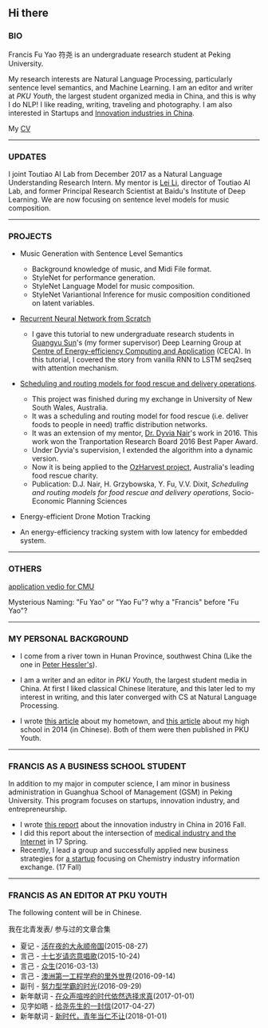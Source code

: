 ## Hi there

### BIO

Francis Fu Yao 符尧 is an undergraduate research student at Peking University. 

My research interests are Natural Language Processing, particularly sentence level semantics, and Machine Learning. I am an editor and writer at _PKU Youth_, the largest student organized media in China, and this is why I do NLP! I like reading, writing, traveling and photography. I am also interested in Startups and [Innovation industries in China](https://francix.github.io/images/the%20chinese%20innovation%20industry.pdf). 

My [CV](https://francix.github.io/images/CV_FrancisYao20180112.pdf)

-----

### UPDATES

I joint Toutiao AI Lab from December 2017 as a Natural Language Understanding Research Intern. My mentor is [Lei Li](http://www.cs.cmu.edu/~./leili/), director of Toutiao AI Lab, and former Principal Research Scientist at Baidu's Institute of Deep Learning. We are now focusing on sentence level models for music composition. 

-----

### PROJECTS

* Music Generation with Sentence Level Semantics

  * Background knowledge of music, and Midi File format. 
  * StyleNet for performance generation. 
  * StyleNet Language Model for music composition. 
  * StyleNet Variantional Inference for music composition conditioned on latent variables. 

* [Recurrent Neural Network from Scratch](https://francix.github.io/images/RNNfromScratch_fuyao.pdf) 

  * I gave this tutorial to new undergraduate research students in [Guangyu Sun](http://ceca.pku.edu.cn/en/team.php?action=show&member_id=15)'s (my former supervisor) Deep Learning Group at [Centre of Energy-efficiency Computing and Application](http://ceca.pku.edu.cn/en/) (CECA). In this tutorial, I covered the story from vanilla RNN to LSTM seq2seq with attention mechanism.

* [Scheduling and routing models for food rescue and delivery operations](https://github.com/Francix/Multi-Vehicle-Multi-Peroid-Dynamic-Tabu-Search/tree/master).

  * This project was finished during my exchange in University of New South Wales, Australia. 
  * It was a scheduling and routing model for food rescue (i.e. deliver foods to people in need) traffic distribution networks. 
  * It was an extension of my mentor, [Dr. Dyvia Nair](http://www.rciti.unsw.edu.au/staff/divya-nair)'s work in 2016. This work won the Tranportation Research Board 2016 Best Paper Award. 
  * Under Dyvia's supervision, I extended the algorithm into a dynamic version. 
  * Now it is being applied to the [OzHarvest project](http://www.ozharvest.org/), Australia's leading food rescue charity. 
  * Publication: D.J. Nair, H. Grzybowska, Y. Fu, V.V. Dixit, _Scheduling and routing models for food rescue and delivery operations_, Socio-Economic Planning Sciences
  
*  Energy-efficient Drone Motion Tracking

  * An energy-efficiency tracking system with low latency for embedded system. 
  
----

### OTHERS

[application vedio for CMU](https://francix.github.io/CMU_vedio)

Mysterious Naming: "Fu Yao" or "Yao Fu"? why a "Francis" before "Fu Yao"? 

-----

### MY PERSONAL BACKGROUND

* I come from a river town in Hunan Province, southwest China (Like the one in [Peter Hessler's](http://www.goodreads.com/book/show/94053.River_Town)). 

* I am a writer and an editor in _PKU Youth_, the largest student media in China. At first I liked classical Chinese literature, and this later led to my interest in writing, and this later converged with CS at Natural Language Processing. 

* I wrote [this article](https://mp.weixin.qq.com/s?__biz=MzA3NzAzMDEyNg==&mid=207701708&idx=1&sn=af6c76946c417c67ea0a9ec4ed609d6a&mpshare=1&scene=1&srcid=YTwnivIRJqtg1DPiWP6P&key=881e642d936f5123f1432c5de5c5145a775b510776e49537be0aa1d0f9f76e8bbb23f9c219c34fe26a6e8895f21200a8d99784a729d201c5697972d8ca661f0b5460377ce517f4a06a49b04c5207130b&ascene=0&uin=MjgzMjI2NjM4NA%3D%3D&devicetype=iMac+MacBookPro12%2C1+OSX+OSX+10.12.2+build(16C67)&version=12020010&nettype=WIFI&fontScale=100&pass_ticket=bMBmDNNw3zN8TAJ1yHz%2BlOI6hp9o5REtvH5ebc0cGecpTeOr%2B%2FO4BL1eeO6E5B9R) about my hometown, and [this article](https://mp.weixin.qq.com/s?__biz=MzA3NzAzMDEyNg==&mid=400112806&idx=1&sn=dba54d1e2d155b907a509930876df54f&mpshare=1&scene=1&srcid=1025rTqEKRU5aEBp5DplADjl&key=0054166caf6e68314f6c001271b87424fc9ad91983859a3c7c3c156708b79fa754e8fbe38314284289d6cf1d4e4e51cc4c180764474fc8a406d56d63e7eb3a2d286a7abd57d645fcb92edfa452075d7e&ascene=0&uin=MjgzMjI2NjM4NA%3D%3D&devicetype=iMac+MacBookPro12%2C1+OSX+OSX+10.12.2+build(16C67)&version=12020610&nettype=WIFI&fontScale=100&pass_ticket=0mNA7TJZaFXmisouHj5Pyc6k5krPTRZlKwGfbDHtMMjACYvoA2Ete3ngwNtTfWv3) about my high school in 2014 (in Chinese). Both of them were then published in PKU Youth.

-----

### FRANCIS AS A BUSINESS SCHOOL STUDENT

In addition to my major in computer science, I am minor in business administration in Guanghua School of Management (GSM) in Peking University. This program focuses on startups, innovation industry, and entrepreneurship. 

* I wrote [this report](https://francix.github.io/images/the%20chinese%20innovation%20industry.pdf) about the innovation industry in China in 2016 Fall. 
* I did this report about the intersection of [medical industry and the Internet](https://francix.github.io/images/OnePic.pdf) in 17 Spring. 
* Recently, I lead a group and successfully applied new business strategies for [a startup](http://www.hg707.com) focusing on Chemistry industry information exchange. (17 Fall)

-----

### FRANCIS AS AN EDITOR AT PKU YOUTH

The following content will be in Chinese.

我在北青发表/ 参与过的文章合集

* 夏记 - [活在夜的大永顺帝国](https://mp.weixin.qq.com/s/IW5RuYiBCiQtKkhFF8hD3g)(2015-08-27)
* 言己 - [十七岁请恣意唱歌](https://mp.weixin.qq.com/s/1A3LcW4Pqi1_EF8Unewm4Q)(2015-10-24)
* 言己 - [众生](https://mp.weixin.qq.com/s/FMwiFNrBrGUkxGchZZ-ICA)(2016-03-13)
* 言己 - [澳洲第一工程学府的里外世界](https://mp.weixin.qq.com/s/LK0NTs-Md1CnWS6yDaTY8w)(2016-09-14)
* 副刊 - [努力型学霸的时光](https://mp.weixin.qq.com/s/Ov-4998_ncQvlI5SPHFgPQ)(2016-09-29)
* 新年献词 - [在众声喧哗的时代依然选择求真](https://mp.weixin.qq.com/s/O0QQZXeMGcLWI6nZF5Wsjg)(2017-01-01)
* 见字如晤 - [给尧先生的一封信](https://mp.weixin.qq.com/s/l5w1ZnMGy_htRMvnF5UAaA)(2017-04-27)
* 新年献词 - [新时代，青年当仁不让](https://mp.weixin.qq.com/s/gYnEzTDIXPLE4poXtZOPsw)(2018-01-01)




